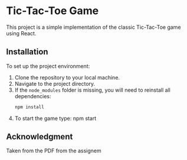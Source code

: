 # Tic-Tac-Toe Game

This project is a simple implementation of the classic Tic-Tac-Toe game using React.

## Installation 

To set up the project environment:

1. Clone the repository to your local machine.
2. Navigate to the project directory.
3. If the `node_modules` folder is missing, you will need to reinstall all dependencies:
   ```bash
   npm install
4. To start the game type: npm start

## Acknowledgment
Taken from the PDF from the assignem


